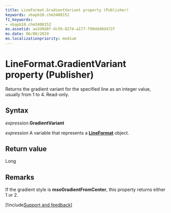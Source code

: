 ```yaml
---
title: LineFormat.GradientVariant property (Publisher)
keywords: vbapb10.chm3408152
f1_keywords:
- vbapb10.chm3408152
ms.assetid: aa3d9d8f-dc59-8274-a177-f99ddd0d472f
ms.date: 06/08/2019
ms.localizationpriority: medium
---
```



# LineFormat.GradientVariant property (Publisher)

Returns the gradient variant for the specified line as an integer value, usually from 1 to 4. Read-only.


## Syntax

_expression_.**GradientVariant**

_expression_ A variable that represents a **[LineFormat](Publisher.LineFormat.md)** object.


## Return value

Long


## Remarks

If the gradient style is **msoGradientFromCenter**, this property returns either 1 or 2. 



[!include[Support and feedback](~/includes/feedback-boilerplate.md)]